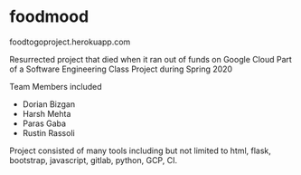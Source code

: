 # foodmood
foodtogoproject.herokuapp.com

Resurrected project that died when it ran out of funds on Google Cloud
Part of a Software Engineering Class Project during Spring 2020

Team Members included
 - Dorian Bizgan
 - Harsh Mehta
 - Paras Gaba
 - Rustin Rassoli

Project consisted of many tools including but not limited to html, flask, bootstrap, javascript, gitlab, python, GCP, CI.

